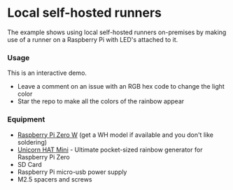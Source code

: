 # Local self-hosted runners

The example shows using local self-hosted runners on-premises by making use of a runner on a Raspberry Pi with LED's attached to it.

### Usage

This is an interactive demo.
 - Leave a comment on an issue with an RGB hex code to change the light color
 - Star the repo to make all the colors of the rainbow appear

### Equipment
 - [Raspberry Pi Zero W](https://shop.pimoroni.com/products/raspberry-pi-zero-2-w) (get a WH model if available and you don't like soldering)
 - [Unicorn HAT Mini](https://shop.pimoroni.com/products/unicorn-hat-mini) - Ultimate pocket-sized rainbow generator for Raspberry Pi Zero
 - SD Card
 - Raspberry Pi micro-usb power supply
 - M2.5 spacers and screws

